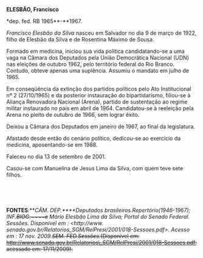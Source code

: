 **ELESBÃO, Francisco**

\*dep. fed. RB 1965**-**1967.

*Francisco Elesbão da Silva* nasceu em Salvador no dia 9 de março de
1922, filho de Elesbão da Silva e de Rosentina Máximo de Sousa.

Formado em medicina, iniciou sua vida política candidatando-se a uma
vaga na Câmara dos Deputados pela União Democrática Nacional (UDN) nas
eleições de outubro 1962, pelo território federal do Rio Branco.
Contudo, obteve apenas uma suplência. Assumiu o mandato em julho de
1965.

Em conseqüência da extinção dos partidos políticos pelo Ato
Institucional nº 2 (27/10/1965) e da posterior instauração do
bipartidarismo, filiou-se à Aliança Renovadora Nacional (Arena), partido
de sustentação ao regime militar instaurado no país em abril de 1964.
Candidatou-se à reeleição pela Arena no pleito de outubro de 1966, sem
lograr êxito.

Deixou a Câmara dos Deputados em janeiro de 1967, ao final da
legislatura.

Afastado desde então do cenário político, dedicou-se ao exercício da
medicina, aposentando-se em 1988.

Faleceu no dia 13 de setembro de 2001.

Casou-se com Manuelina de Jesus Lima da Silva, com quem teve sete
filhos.

 

 

**FONTES**:****CÂM. DEP.*****Deputados
brasileiros.*Repertório**(1946-1967); INF.~~BIOG.~~~~e~~ Mário Elesbão
Lima da Silva; Portal do Senado Federal. *Sessões*. Disponível em :
\<http://www.
senado.gov.br/Relatorios\_SGM/RelPresi/2001/018-Sessoes.pdf\>. Acesso em
: 17 nov. 2009.~~SEM. FED.~~*~~Sessões.~~*~~(Disponível em:
http://www.senado.gov.br/Relatorios\_SGM/RelPresi/2001/018-Sessoes.pdf;
acessado em: 17/11/2009).~~

 
